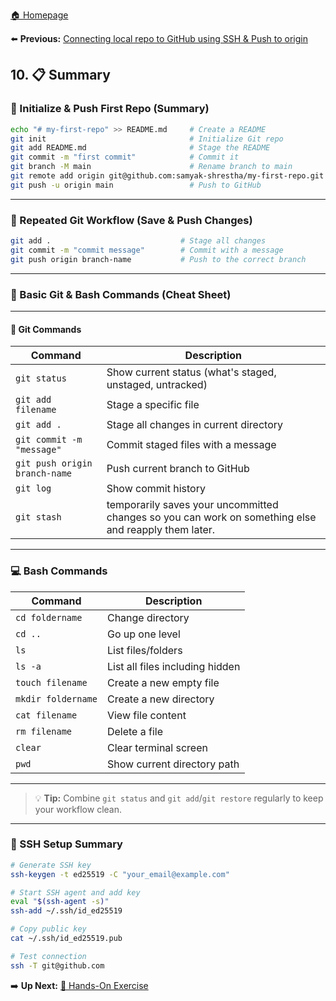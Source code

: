 [ 🏠 Homepage](../README.md)

⬅️ **Previous:** [Connecting local repo to GitHub using SSH & Push to origin](./1-9-connecting-local-repo-to-remote-push.md)


## 10. 📋 Summary

### 🚀 Initialize & Push First Repo (Summary)

```bash
echo "# my-first-repo" >> README.md     # Create a README
git init                                # Initialize Git repo
git add README.md                       # Stage the README
git commit -m "first commit"            # Commit it
git branch -M main                      # Rename branch to main
git remote add origin git@github.com:samyak-shrestha/my-first-repo.git  # Link to GitHub
git push -u origin main                 # Push to GitHub
```

---

### 🔁 Repeated Git Workflow (Save & Push Changes)

```bash
git add .                             # Stage all changes
git commit -m "commit message"        # Commit with a message
git push origin branch-name           # Push to the correct branch
```

---

### 📘 Basic Git & Bash Commands (Cheat Sheet)

---

#### 🧰 Git Commands

| Command | Description |
|--------|-------------|
| `git status` | Show current status (what's staged, unstaged, untracked) |
| `git add filename` | Stage a specific file |
| `git add .` | Stage all changes in current directory |
| `git commit -m "message"` | Commit staged files with a message |
| `git push origin branch-name` | Push current branch to GitHub |
| `git log` | Show commit history |
|`git stash` | temporarily saves your uncommitted changes so you can work on something else and reapply them later.|
---


### 💻 Bash Commands

| Command | Description |
|--------|-------------|
| `cd foldername` | Change directory |
| `cd ..` | Go up one level |
| `ls` | List files/folders |
| `ls -a` | List all files including hidden |
| `touch filename` | Create a new empty file |
| `mkdir foldername` | Create a new directory |
| `cat filename` | View file content |
| `rm filename` | Delete a file |
| `clear` | Clear terminal screen |
| `pwd` | Show current directory path |

---

> 💡 **Tip:** Combine `git status` and `git add`/`git restore` regularly to keep your workflow clean.


---
### 🔐 SSH Setup Summary

```bash
# Generate SSH key
ssh-keygen -t ed25519 -C "your_email@example.com"

# Start SSH agent and add key
eval "$(ssh-agent -s)"
ssh-add ~/.ssh/id_ed25519

# Copy public key
cat ~/.ssh/id_ed25519.pub

# Test connection
ssh -T git@github.com
```



➡️ **Up Next:** [ 📝 Hands-On Exercise](../day1/1-11-task.md)